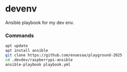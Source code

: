 # devenv
Ansible playbook for my dev env.

### Commands
```bash
apt update
apt install ansible
git clone https://github.com/enuesaa/playground-2025
cd .devdev/raspberrypi-ansible
ansible-playbook playbook.yml
```
